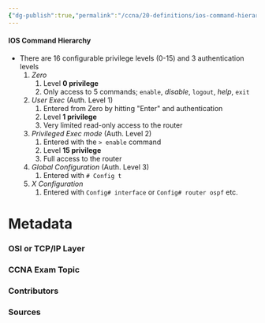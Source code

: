 ```yaml
---
{"dg-publish":true,"permalink":"/ccna/20-definitions/ios-command-hierarchy/","tags":["defs_ccna"]}
---
```


#### IOS Command Hierarchy
- There are 16 configurable privilege levels (0-15) and 3 authentication levels
	1. *Zero*
		1. Level **0 privilege**
		2. Only access to 5 commands; `enable`, *disable*, `logout`, *help*, `exit`
	3. *User Exec* (Auth. Level 1)
		1. Entered from Zero by hitting "Enter" and authentication
		2. Level **1 privilege**
		3. Very limited read-only access to the router
	4. *Privileged Exec mode* (Auth. Level 2)
		1. Entered with the `> enable` command
		2. Level **15 privilege**
		3. Full access to the router
	5. *Global Configuration* (Auth. Level 3)
		1. Entered with `# Config t`
	6. *X Configuration*
		1. Entered with `Config# interface` or `Config# router ospf` etc.


# Metadata
### OSI or TCP/IP Layer

### CCNA Exam Topic

### Contributors

### Sources


